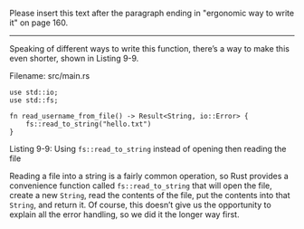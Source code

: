 Please insert this text after the paragraph ending in "ergonomic way to write it" on page 160.

---

Speaking of different ways to write this function, there’s a way to make this
even shorter, shown in Listing 9-9.

Filename: src/main.rs

```
use std::io;
use std::fs;

fn read_username_from_file() -> Result<String, io::Error> {
    fs::read_to_string("hello.txt")
}
```

Listing 9-9: Using `fs::read_to_string` instead of opening then reading the file

Reading a file into a string is a fairly common operation, so Rust provides a
convenience function called `fs::read_to_string` that will open the file,
create a new `String`, read the contents of the file, put the contents into
that `String`, and return it. Of course, this doesn’t give us the opportunity
to explain all the error handling, so we did it the longer way first.